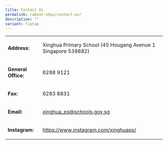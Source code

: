 ```yaml
---
title: Contact Us
permalink: /about-xhps/contact-us/
description: ""
variant: tiptap
---
```

<table style="minWidth: 50px">
<colgroup>
<col>
<col>
</colgroup>
<tbody>
<tr>
<td rowspan="1" colspan="1">
<p><strong>Address:</strong>
</p>
</td>
<td rowspan="1" colspan="1">
<p>Xinghua Primary School (45 Hougang Avenue 1 Singapore 538882)</p>
</td>
</tr>
<tr>
<td rowspan="1" colspan="1">
<p><strong>General Office:</strong>
</p>
</td>
<td rowspan="1" colspan="1">
<p>6288 9121</p>
</td>
</tr>
<tr>
<td rowspan="1" colspan="1">
<p><strong>Fax:</strong>
</p>
</td>
<td rowspan="1" colspan="1">
<p>6283 8831</p>
</td>
</tr>
<tr>
<td rowspan="1" colspan="1">
<p><strong>Email:</strong>
</p>
</td>
<td rowspan="1" colspan="1">
<p><a href="xinghua_ps@schools.gov.sg" rel="noopener noreferrer nofollow" target="_blank">xinghua_ps@schools.gov.sg</a>
</p>
</td>
</tr>
<tr>
<td rowspan="1" colspan="1">
<p><strong>Instagram:</strong>
</p>
</td>
<td rowspan="1" colspan="1">
<p><a href="https://www.instagram.com/xinghuaps/" rel="noopener noreferrer nofollow" target="_blank">https://www.instagram.com/xinghuaps/</a>
</p>
</td>
</tr>
</tbody>
</table>
<p></p>
<p></p>
<p></p>